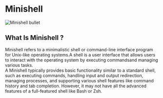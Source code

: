 # Minishell
 <img src="https://media.mwstatic.com/product-images/src/Primary/255/255579_070280.jpg" alt="Minishell bullet">

## What Is Minishell ?
Minishell refers to a minimalistic shell or command-line interface program for Unix-like operating systems.A shell is a user interface that allows users to interact with the operating system by executing commandsand managing various tasks. </br>
A Minishell typically provides basic functionality similar to a standard shell, such as executing commands, handling input and output redirection, managing processes, and supporting various shell features like command history and tab completion. However, it may not have all the advanced features of a full-featured shell like Bash or Zsh.
